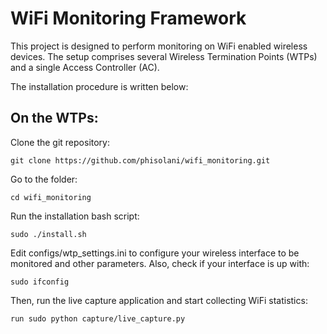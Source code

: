 # WiFi Monitoring Framework

This project is designed to perform monitoring on WiFi enabled wireless devices. The setup comprises several Wireless Termination Points (WTPs) and a single Access Controller (AC).

The installation procedure is written below:

## On the WTPs:

Clone the git repository:
```
git clone https://github.com/phisolani/wifi_monitoring.git
```

Go to the folder:
```
cd wifi_monitoring
```

Run the installation bash script:
```
sudo ./install.sh
```

Edit configs/wtp_settings.ini to configure your wireless interface to be monitored and other parameters. 
Also, check if your interface is up with:
```
sudo ifconfig
```

Then, run the live capture application and start collecting WiFi statistics:
```
run sudo python capture/live_capture.py
```